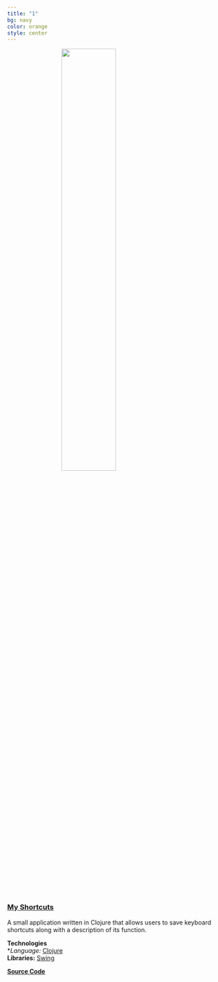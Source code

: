 ```yaml
---
title: "1"
bg: navy
color: orange
style: center
---
```


<div>
<a align="right" href="https://github.com/MisterTerrific/myshorts-gui/blob/master/screens/main-window2.png?raw=true">
<img src="https://github.com/MisterTerrific/myshorts-gui/blob/master/screens/main-window2.png?raw=true" style="width: 50%; height: 50%"/>
</a>
</div>

### [**My Shortcuts**](https://github.com/MisterTerrific/myshorts-gui)     
A small application written in Clojure that allows users to save
keyboard shortcuts along with a description of its function.   

**Technologies**    
**Language:* [Clojure](https://clojure.org)   
**Libraries:** [Swing](http://docs.oracle.com/javase/7/docs/api/javax/swing/package-summary.html#package_description)   

[**Source Code**](https://github.com/MisterTerrific/myshorts-gui)   
